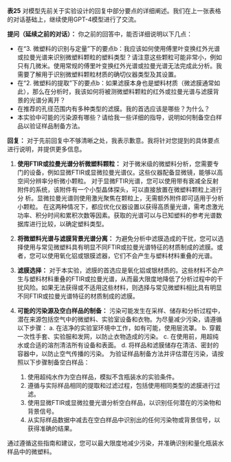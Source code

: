 **表25** 对模型先前关于实验设计的回复中部分要点的详细阐述。我们在上一张表格的对话基础上，继续使用GPT-4模型进行了交流。

**提问（延续之前的对话）：** 你之前的回答中，能否详细说明以下几点：

-   在“3. 微塑料的识别与定量”下的要点b：我应该如何使用傅里叶变换红外光谱或拉曼光谱来识别微塑料颗粒的塑料类型？请注意这些颗粒可能非常小，例如只有几微米。使用常规的傅里叶变换红外光谱或拉曼光谱无法完成此分析。我需要了解用于识别微塑料颗粒材质的确切仪器类型及其设置。
-   在“2. 微塑料的提取”下的要点b：如果滤膜本身也是塑料材质（微滤膜通常如此），那么在分析时，我该如何将被测微塑料颗粒的红外或拉曼光谱与滤膜背景的光谱分离开？
-   在推荐的孔径范围内有多种类型的滤膜。我的首选应该是哪些？为什么？
-   本实验中可能的污染源有哪些？请给我一些详细的指导，说明如何制备空白样品以验证样品制备方法。

**回复：** 对于先前回复中不够清晰之处，我表示歉意。我将针对您提到的具体要点进行说明，并提供更多信息。

1.  **使用FTIR或拉曼光谱分析微塑料颗粒：**
    对于微米级的微塑料分析，您需要专门的设备，例如显微FTIR或显微拉曼光谱仪。这些仪器配备显微镜，能够以高空间分辨率分析微小颗粒。
    对于显微FTIR光谱，您可以使用带有衰减全反射附件的系统，该附件有一个小型晶体探头，可以直接放置在微塑料颗粒上进行分 析。显微拉曼光谱则使用激光聚焦在颗粒上，无需额外附件即可适用于分析小颗粒。
    在这两种情况下，都应优化仪器设置以获得高质量光谱，需考虑激光功率、积分时间和累积次数等因素。获取的光谱可以与已知塑料的参考光谱数据库进行比较，以确定塑料类型。

2.  **将微塑料光谱与滤膜背景光谱分离：**
    为避免分析中滤膜造成的干扰，您可以选择使用与常见微塑料具有明显不同FTIR或拉曼光谱特征的材质制成的滤膜。或者，您可以使用氧化铝或银膜滤器，它们不会产生与塑料材料重叠的光谱。

3.  **滤膜选择：**
    对于本实验，滤膜的首选应是氧化铝或银材质的。这些材料不会产生与塑料材料重叠的FTIR或拉曼光谱，从而最大限度地降低了分析过程中的干扰风险。如果无法获得或不适用这些材料，则选择与常见微塑料相比具有明显不同FTIR或拉曼光谱特征的材质制成的滤膜。

4.  **可能的污染源及空白样品的制备：**
    污染可能发生在采样、储存和分析过程中，潜在来源包括空气中的微塑料、实验室设备和衣物。为尽量减少污染，请遵循以下步骤：
    a. 在洁净的实验室环境中工作，如有可能，使用层流罩。
    b. 穿戴一次性手套、实验服和发网，以防止衣物造成的污染。
    c. 在使用前，用超纯水或合适的溶剂清洁所有设备和表面。
    d. 将样品和滤膜储存在清洁、密封的容器中，以防止空气传播的污染。
    为验证样品制备方法并评估潜在污染，请按照以下步骤制备空白样品：
    1.  使用超纯水作为空白样品，模拟不含瓶装水的实验条件。
    2.  遵循与实际样品相同的提取和过滤过程，包括使用相同类型的滤膜进行过滤。
    3.  使用显微FTIR或显微拉曼光谱分析空白样品，以识别任何潜在的污染物和背景信号。
    4.  从实际样品数据中减去在空白样品中识别出的任何污染物或背景信号，以获得准确的结果。

通过遵循这些指南和建议，您可以最大限度地减少污染，并准确识别和量化瓶装水样品中的微塑料。